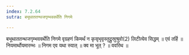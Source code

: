 ```yaml
---
index: 7.2.64
sutra: बभूथाततन्थजगृम्भववर्थेति निगमे

---
```

 बभूथाततन्थजगृम्भववर्थेति निगमे वृग्रहणं किमर्थं न कृसृभृवृस्तुद्रुस्रुश्रुवो(2) लिटीत्येव सिद्धम् ॥ एवं तर्हि ॥ नियमार्थोयमारम्भः ॥ निगम एव यथा स्यात् ॥ क्व मा भूत् ? ॥ ववरिथ ॥ 
